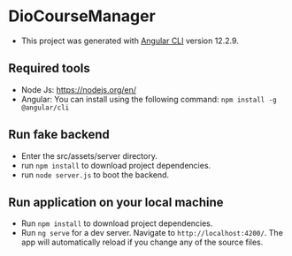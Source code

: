 # DioCourseManager

- This project was generated with [Angular CLI](https://github.com/angular/angular-cli) version 12.2.9.

## Required tools

- Node Js: https://nodejs.org/en/
- Angular: You can install using the following command: `npm install -g @angular/cli`

## Run fake backend

- Enter the src/assets/server directory.
- run `npm install` to download project dependencies.
- run `node server.js` to boot the backend. 

## Run application on your local machine 

- Run `npm install` to download project dependencies.
- Run `ng serve` for a dev server. Navigate to `http://localhost:4200/`. The app will automatically reload if you change any of the source files.
